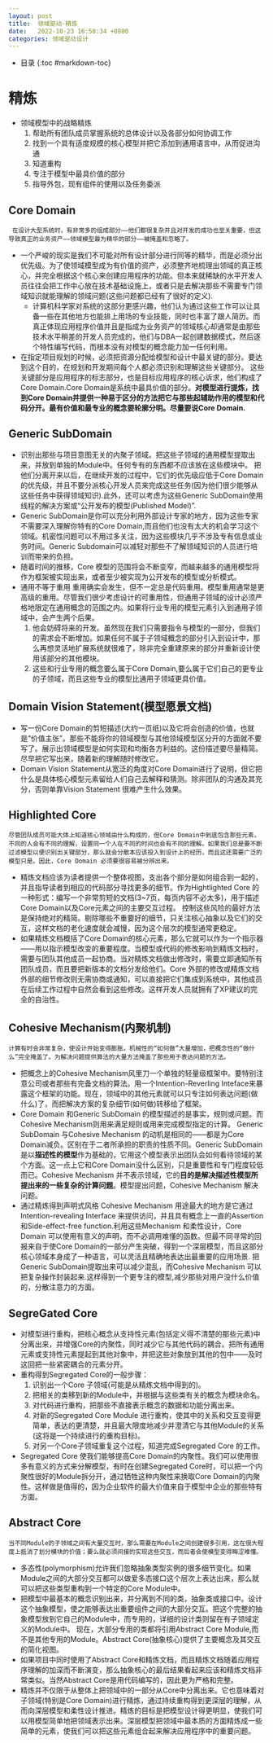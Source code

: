 ```yaml
---
layout: post
title:  领域驱动-精炼
date:   2022-10-23 16:50:34 +0800
categories: 领域驱动设计
---
```

* 目录
{:toc #markdown-toc}

# 精炼
*  领域模型中的战略精炼
	1.  帮助所有团队成员掌握系统的总体设计以及各部分如何协调工作
	2. 找到一个具有适度规模的核心模型并把它添加到通用语言中，从而促进沟通
	3. 知道重构
	4. 专注于模型中最具价值的部分
	5. 指导外包，现有组件的使用以及任务委派
	
## Core Domain
	 在设计大型系统时，有非常多的组成部分——他们都很复杂并且对开发的成功也至关重要，但这导致真正的业务资产——领域模型最为精华的部分——被掩盖和忽略了。
* 一个严峻的现实是我们不可能对所有设计部分进行同等的精华，而是必须分出优先级。为了使领域模型成为有价值的资产，必须整齐地梳理出领域的真正核心，并完全根据这个核心来创建应用程序的功能。但本来就稀缺的水平开发人员往往会把工作中心放在技术基础设施上，或者只是去解决那些不需要专门领域知识就能理解的领域问题(这些问题都已经有了很好的定义).
	* 计算机科学家对系统的这部分更感兴趣，他们认为通过这些工作可以让具备一些在其他地方也能排上用场的专业技能，同时也丰富了跟人简历。而真正体现应用程序价值并且是指成为业务资产的领域核心却通常是由那些技术水平稍差的开发人员完成的，他们与DBA一起创建数据模式，然后逐个特性编写代码，而根本没有对模型的概念能力加一任何利用。
* 在指定项目规划的时候，必须把资源分配给模型和设计中最关键的部分。要达到这个目的，在规划和开发期间每个人都必须识别和理解这些关键部分。
   这些关键部分是应用程序的标志部分，也是目标应用程序的核心诉求，他们构成了Core Domain.Core Domain是系统中最具价值的部分。**对模型进行提炼，找到Core Domain并提供一种易于区分的方法把它与那些起辅助作用的模型和代码分开。最有价值和最专业的概念要轮廓分明。尽量要说Core Domain.**
   
## Generic SubDomain
* 识别出那些与项目意图无关的内聚子领域。把这些子领域的通用模型提取出来，并放到单独的Module中。任何专有的东西都不应该放在这些模块中。
   把他们分离开来以后，在继续开发的过程中，它们的优先级应低于Core Domain的优先级，并且不要分派核心开发人员来完成这些任务(因为他们很少能够从这些任务中获得领域知识).此外，还可以考虑为这些Generic SubDomain使用线程的解决方案或“公开发布的模型(Published Model)”.
* Generic SubDomain是你可以充分利用外部设计专家的地方，因为这些专家不需要深入理解你特有的Core Domain,而且他们也没有太大的机会学习这个领域。机密性问题可以不用过多关注，因为这些模块几乎不涉及专有信息或业务时间。Generic Subdomain可以减轻对那些不了解领域知识的人员进行培训而带来的负担。
* 随着时间的推移，Core 模型的范围将会不断变窄，而越来越多的通用模型将作为框架被实现出来，或者至少被实现为公开发布的模型或分析模式。
* 通用不等于重用
	重用确实会发生，但不一定总是代码重用。模型重用通常是更高级的重用。尽管我们很少考虑设计的可重用性，但通用子领域的设计必须严格地限定在通用概念的范围之内。如果将行业专用的模型元素引入到通用子领域中，会产生两个后果。
	1. 他会妨碍将来的开发。虽然现在我们只需要指令与模型的一部分，但我们的需求会不断增加。如果任何不属于子领域概念的部分引入到设计中，那么再想灵活地扩展系统就很难了，除非完全重建原来的部分并重新设计使用该部分的其他模块。
	2. 这些和行业专用的概念要么属于Core Domain,要么属于它们自己的更专业的子领域，而且这些专业的模型比通用子领域更具价值。
## Domain Vision Statement(模型愿景文档)
* 写一份Core Domain的剪短描述(大约一页纸)以及它将会创造的价值，也就是“价值主张”。那些不能将你的领域模型与其他领域模型区分开的方面就不要写了。展示出领域模型是如何实现和均衡各方利益的。这份描述要尽量精简。尽早把它写出来，随着新的理解随时修改它。
* Domain Vision Statement从宽泛的角度对Core Domain进行了说明，但它把什么是具体核心模型元素留给人们自己去解释和猜测。除非团队的沟通及其充分，否则单靠Vision Statement 很难产生什么效果。

## Highlighted Core
	尽管团队成员可能大体上知道核心领域由什么构成的，但Core Domain中到底包含那些元素，不同的人会有不同的理解，设置同一个人在不同的时间也会有不同的理解。如果我们总是要不断过滤模型以便识别出关键部分，那么就会分散本应该投入到设计上的经历，而且这还需要广泛的模型只是。因此，Core Domain 必须要很容易被分辨出来。
* 精炼文档应该为读者提供一个整体视图，支出各个部分是如何组合到一起的，并且指导读者到相应的代码部分寻找更多的细节。作为Hightlighted Core 的一种形式：编写一个非常剪短的文档(3~7页，每页内容不必太多)，用于描述Core Domain以及Core元素之间的主要交互过程。
  控制这些风险的最好方法是保持绝对的精简。剔除哪些不重要好的细节，只关注核心抽象以及它们的交互，这样文档的老化速度就会减慢，因为这个层次的模型通常更稳定。
* 如果精炼文档概括了Core Domain的核心元素，那么它就可以作为一个指示器——用以指示模型改变的重要程度。当模型或代码的修改影响到精炼文档时，需要与团队其他成员一起协商。当对精炼文档做出修改时，需要立即通知所有团队成员，而且要把新版本的文档分发给他们。Core 外部的修改或精炼文档外部的细节修改则无需协商或通知，可以直接把它们集成到系统中，其他成员在后续工作过程中自然会看到这些修改。这样开发人员就拥有了XP建议的完全的自治性。

## Cohesive Mechanism(内聚机制)
	计算有时会非常复杂，使设计开始变得膨胀。机械性的“如何做”大量增加，把概念性的“做什么”完全掩盖了。为解决问题提供算法的大量方法掩盖了那些用于表达问题的方法。
* 把概念上的Cohesive Mechanism风里刀一个单独的轻量级框架中。要特别注意公司或者那些有完备文档的算法。用一个Intention-Reverling Inteface来暴露这个框架的功能。现在，领域中的其他元素就可以只专注如何表达问题(做什么)了，而把解决方案的复杂细节(如何做)转移给了框架。
* Core Domain 和Generic SubDomain 的模型描述的是事实，规则或问题。而Cohesive Mechanism则用来满足规则或用来完成模型指定的计算。
   Generic SubDomain 与Cohesive Mechanism 的动机是相同的——都是为Core Domain减负。区别在于二者所承担的职责的性质不同。Generic SubDomain是以**描述性的模型**作为基础的，它用这个模型表示出团队会如何看待领域的某个方面。这一点上它和Core Domain没什么区别，只是重要性和专门程度较低而已。Cohesive Mechanism 并不表示领域，它的**目的是解决描述性模型所提出来的一些复杂的计算问题**。模型提出问题，Cohesive Mechanism 解决问题。
* 通过精炼得到声明式风格
	Cohesive  Mechanism 用途最大的地方是它通过Intention-revealing Interface 来提供访问，并且具有概念上一直的Assertion 和Side-effect-free function.利用这些Mechanism 和柔性设计，Core Domain 可以使用有意义的声明，而不必调用难懂的函数。但最不同寻常的回报来自于使Core Domain的一部分产生突破，得到一个深层模型，而且这部分核心领域本身成了一种语言，可以灵活且精确地表达出最重要的应用场景.
	把Generic SubDomain提取出来可以减少混乱，而Cohesive Mechanism 可以把复杂操作封装起来.这样得到一个更专注的模型,减少那些对用户没什么价值的，分散注意力的方面。
	
## SegreGated Core
* 对模型进行重构，把核心概念从支持性元素(包括定义得不清楚的那些元素)中分离出来，并增强Core的内聚性，同时减少它与其他代码的耦合。把所有通用元素或支持性元素提起到其他对象中，并把这些对象放到其他的包中——及时这回把一些紧密耦合的元素分开。
* 重构得到Segregated Core的一般步骤：
	1. 识别出一个Core 子领域(可能是从精炼文档中得到的)。
	2. 把相关的类移到新的Module中，并根据与这些类有关的概念为模块命名。
	3. 对代码进行重构，把那些不直接表示概念的数据和功能分离出来。
	4. 对新的Segregated Core Module 进行重构，使其中的关系和交互变得更简单，表达的更清楚，并且最大限度地减少并澄清它与其他Module的关系(这将是一个持续进行的重构目标)。
	5. 对另一个Core子领域重复这个过程，知道完成Segregated Core 的工作。
* Segregated Core 使我们能够提高Core Domain的内聚性。我们可以使用很多有意义的方式来分解模型，有时在创建Segregated Core时，可以把一个内聚性很好的Module拆分开，通过牺牲这种内聚性来换取Core Domain的内聚性。这样做是值得的，因为企业软件的最大价值来自于模型中企业的那些特有方面。

## Abstract Core 
	当不同Module的子领域之间有大量交互时，那么需要在Module之间创建很多引用，这在很大程度上抵消了划分模块的价值；要么就必须间接的实现这些交互，而后者会使模型变得晦涩难懂。
* 多态性(polymorphism)允许我们忽略抽象类型实例的很多细节变化。如果Module之间的大部分交互都可以做爱多态接口这个层次上表达出来，那么就可以把这些类型重构到一个特定的Core Module中。
* 把模型中最基本的概念识别出来，并分离到不同的类，抽象类或接口中。设计这个抽象模型，使之能够表达出重要组件之间的大部分交互。把这个完整的抽象模型放到它自己的Module中，而专用的，详细的设计类则留在有子领域定义的Module中。
   现在，大部分专用的类都将引用Abstract Core Module,而不是其他专用的Module。Abstract Core(抽象核心)提供了主要概念及其交互的简化视图。
* 如果项目中同时使用了Abstract Core和精炼文档，而且精炼文档随着应用程序理解的加深而不断演变，那么抽象核心的最后结果看起来应该和精炼文档非常类似。当然Abstract Core是用代码编写的，因此更为严格和完整。
* 精炼并不仅限于从整体上把领域中的一部分从Core中分离出来。它也意味着对子领域(特别是Core Domain)进行精炼，通过持续重构得到更深层的理解，从而向深层模型和柔性设计推进。精炼的目标是把模型设计得更明显，使我们可以用模型简单地把领域表示出来。深层模型把领域中最本质的方面精炼成一些简单的元素，使我们可以把这些元素组合起来解决应用程序中的重要问题。






















































